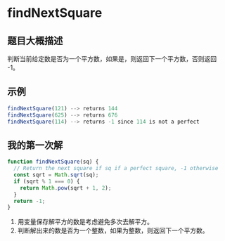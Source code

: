 # findNextSquare

## 题目大概描述

判断当前给定数是否为一个平方数，如果是，则返回下一个平方数，否则返回 -1。

## 示例

```js
findNextSquare(121) --> returns 144
findNextSquare(625) --> returns 676
findNextSquare(114) --> returns -1 since 114 is not a perfect
```

## 我的第一次解

```js
function findNextSquare(sq) {
  // Return the next square if sq if a perfect square, -1 otherwise
  const sqrt = Math.sqrt(sq);
  if (sqrt % 1 === 0) {
    return Math.pow(sqrt + 1, 2);
  }
  return -1;
}
```

1. 用变量保存解平方的数是考虑避免多次去解平方。
2. 判断解出来的数是否为一个整数，如果为整数，则返回下一个平方数。
